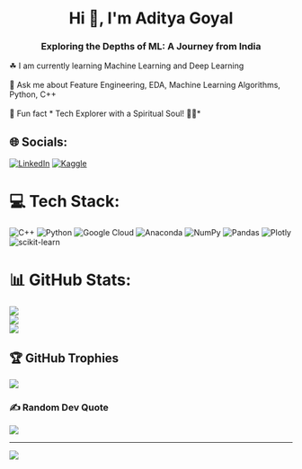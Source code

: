 <h1 align="center">Hi 👋, I'm Aditya Goyal</h1>
<h3 align="center">Exploring the Depths of ML: A Journey from India</h3>
☘ I am currently learning Machine Learning and Deep Learning<br><br>💬 Ask me about Feature Engineering, EDA, Machine Learning Algorithms, Python, C++<br><br>🌟 Fun fact * Tech Explorer with a Spiritual Soul! 🧘‍♂️*


## 🌐 Socials:
[![LinkedIn](https://img.shields.io/badge/LinkedIn-%230077B5.svg?logo=linkedin&logoColor=white)](https://linkedin.com/in/https://www.linkedin.com/in/aditya-goyal-252698221/) 
[![Kaggle](https://img.shields.io/badge/Kaggle-%230077B5.svg?logo=kaggle&logoColor=white)](https://www.kaggle.com/goyaladi)

# 💻 Tech Stack:
![C++](https://img.shields.io/badge/c++-%2300599C.svg?style=for-the-badge&logo=c%2B%2B&logoColor=white) ![Python](https://img.shields.io/badge/python-3670A0?style=for-the-badge&logo=python&logoColor=ffdd54) ![Google Cloud](https://img.shields.io/badge/Google%20Cloud-%234285F4.svg?style=for-the-badge&logo=google-cloud&logoColor=white) ![Anaconda](https://img.shields.io/badge/Anaconda-%2344A833.svg?style=for-the-badge&logo=anaconda&logoColor=white) ![NumPy](https://img.shields.io/badge/numpy-%23013243.svg?style=for-the-badge&logo=numpy&logoColor=white) ![Pandas](https://img.shields.io/badge/pandas-%23150458.svg?style=for-the-badge&logo=pandas&logoColor=white) ![Plotly](https://img.shields.io/badge/Plotly-%233F4F75.svg?style=for-the-badge&logo=plotly&logoColor=white) ![scikit-learn](https://img.shields.io/badge/scikit--learn-%23F7931E.svg?style=for-the-badge&logo=scikit-learn&logoColor=white)
# 📊 GitHub Stats:
![](https://github-readme-stats.vercel.app/api?username=I-AdityaGoyal&theme=dark&hide_border=false&include_all_commits=false&count_private=false)<br/>
![](https://github-readme-streak-stats.herokuapp.com/?user=I-AdityaGoyal&theme=dark&hide_border=false)<br/>
![](https://github-readme-stats.vercel.app/api/top-langs/?username=I-AdityaGoyal&theme=dark&hide_border=false&include_all_commits=false&count_private=false&layout=compact)

## 🏆 GitHub Trophies
![](https://github-profile-trophy.vercel.app/?username=I-AdityaGoyal&theme=radical&no-frame=false&no-bg=false&margin-w=4)

### ✍️ Random Dev Quote
![](https://quotes-github-readme.vercel.app/api?type=horizontal&theme=radical)

---
[![](https://visitcount.itsvg.in/api?id=I-AdityaGoyal&icon=0&color=0)](https://visitcount.itsvg.in)

<!-- Proudly created with GPRM ( https://gprm.itsvg.in ) -->

